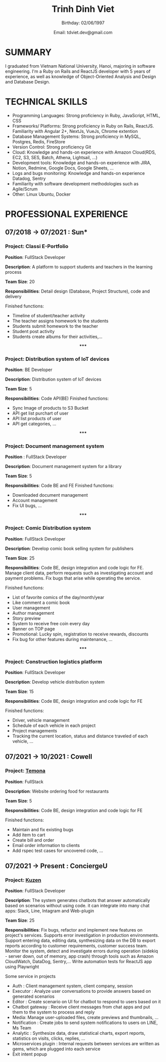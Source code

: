 

<h1 align="center">
Trinh Dinh Viet
</h1>
<p align="center">
Birthday: 02/06/1997
</p>
<p align="center">
Email: tdviet.dev@gmail.com
</p>

# SUMMARY
I graduated from Vietnam National University, Hanoi, majoring in software engineering. I'm a Ruby on Rails and ReactJS developer with 5 years of experience, as well as knowledge of Object-Oriented Analysis and Design and Database Design.

# TECHNICAL SKILLS
* Programming Languages: Strong proficiency in Ruby, JavaScript, HTML, CSS
* Frameworks/ Platforms: Strong proficiency in Ruby on Rails, ReactJS. Familiarity with Angular 2+, NextJs, VueJs, Chrome extention
* Database Management Systems: Strong proficiency in MySQL, Postgres, Redis, FireStore
* Version Control: Strong proficiency Git
* Cloud: Knowledge and hands-on experience with Amazon Cloud(RDS, EC2, S3, SES, Batch, Athena, Lightsail, ...)
* Development tools: Knowledge and hands-on experience with JIRA, Notion, Redmine, Google Docs, Google Sheets, ...
* Logs and bugs monitoring: Knowledge and hands-on experience Datadog, Sentry
* Familiarity with software development methodologies such as Agile/Scrum
* Other: Linux Ubuntu, Docker

# PROFESSIONAL EXPERIENCE
## 07/2018 → 07/2021 : Sun*

### **Project**: Classi  E-Portfolio									

**Position**: FullStack Developer

**Description**: A platform to support students and teachers in the learning process

**Team Size**: 20

**Responsibilities**: Detail design (Database, Project Structure), code and delivery

Finished functions:
- Timeline of student/teacher activity
- The teacher assigns homework to the students
- Students submit homework to the teacher
- Student post activity
- Students create albums for their activities,...

<p align="center">
  <b>***</b>
</p>

### **Project**: Distribution system of IoT devices							

**Position**: BE Developer

**Description**: Distribution system of IoT devices

**Team Size**: 5

**Responsibilities**: 
Code API(BE)
Finished functions:
- Sync Image of products to S3 Bucket
- API get list purchart of user
- API list products of user
- API get categories, ...


<p align="center">
  <b>***</b>
</p>

### **Project**: Document management system				

**Position** : FullStack Developer

**Description**: Document management system for a library

**Team Size**: 5

**Responsibilities**: 
Code BE and FE
Finished functions:
- Downloaded document management
- Account management
- Fix UI bugs, ...

<p align="center">
  <b>***</b>
</p>

### **Project**: Comic Distribution system

**Position**: FullStack Developer

**Description**: Develop comic book selling system for publishers

**Team Size**: 25

**Responsibilities**: 
Code BE, design integration and code logic for FE. Manage client data, perform requests such as investigating account and payment problems. Fix bugs that arise while operating the service.

Finished functions:
- List of favorite comics of the day/month/year
- Like comment a comic book
- User management
- Author management
- Story preview
- System to receive free coin every day
- Banner on TOP page
- Promotional: Lucky spin, registration to receive rewards, discounts
- Fix bug for other features during maintenance, ...


<p align="center">
  <b>***</b>
</p>

### **Project**: Construction logistics platform					

**Position**: FullStack Developer

**Description**: Develop vehicle distribution system

**Team Size**: 15

**Responsibilities**: 
Code BE, design integration and code logic for FE

Finished functions:
- Driver, vehicle management
- Schedule of each vehicle in each project 
- Project managements
- Tracking the current location, status and distance traveled of each vehicle, ...


## 07/2021 → 10/2021 : Cowell

### **Project**: [Temona](https://temona.co.jp/)			

**Position**: FullStack

**Description**: Website ordering food for restaurants

**Team Size**: 5

**Responsibilities**: 
Code BE, design integration and code logic for FE

Finished functions:
- Maintain and fix existing bugs
- Add item to cart
- Create bill and order
- Email order information to clients
- Add rspec test cases for uncovered code, ...

## 07/2021 → Present : ConciergeU

### **Project**: [Kuzen](https://www.kuzen.io/)			

**Position**: FullStack Developer

**Description**: The system generates chatbots that answer automatically based on scenarios without using code. it can integrate into many chat apps: Slack, Line, Intagram and Web-plugin

**Team Size**: 25

**Responsibilities**: Fix bugs, refactor and implement new features on project's services. Supports error investigation in production environments. Support entering data, editing data, synthesizing data on the DB to export reports according to customer requirements, customer success team. Monitor the system, detect and investigate errors during operation (sidekiq - server down, out of memory, app crash) through tools such as Amazon CloudWatch, DataDog, Sentry,... Write automation tests for ReactJS app using Playwright

Some service in projects
- Auth : Client management system, client company, session 
- Executor : Analyze user conversations to provide answers based on generated scenarios
- Editor : Create scenario on UI for chatbot to respond to users based on it
- Chatbot gateway : Receive client messages from chat apps and put them to the system to process and reply
- Media: Manage user-uploaded files, create previews and thumbnails, ...
- Notification : Create jobs to send system notifications to users on LINE, Ms Team
- Analytic : Synthesize data, draw statistical charts, export reports, statistics on visits, clicks, replies, ...
- Microservices plugin : Internal requests between services are written as gems, which are plugged into each service
- Exit intent popup

